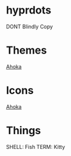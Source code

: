 # hyprdots

DONT Blindly Copy 


# Themes
[Ahoka](https://github.com/ahodesuka/dotfiles/tree/master)

# Icons
[Ahoka](https://github.com/ahodesuka/dotfiles/tree/master)

# Things
SHELL: Fish 
TERM: Kitty 

